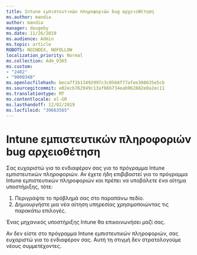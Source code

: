 ```yaml
---
title: Intune εμπιστευτικών πληροφοριών bug αρχειοθέτηση
ms.author: mandia
author: mandia
manager: dougeby
ms.date: 11/26/2019
ms.audience: Admin
ms.topic: article
ROBOTS: NOINDEX, NOFOLLOW
localization_priority: Normal
ms.collection: Adm_O365
ms.custom:
- "2402"
- "9000348"
ms.openlocfilehash: beca7f1b13492997c3c0568f77afee308635e5cb
ms.sourcegitcommit: e02ecb762949c13af66b734eab962882e0a2ec11
ms.translationtype: MT
ms.contentlocale: el-GR
ms.lasthandoff: 12/02/2019
ms.locfileid: "39663565"
---
```

# <a name="intune-insider-bug-filing"></a>Intune εμπιστευτικών πληροφοριών bug αρχειοθέτηση

Σας ευχαριστώ για το ενδιαφέρον σας για το πρόγραμμα Intune εμπιστευτικών πληροφοριών. Αν έχετε ήδη επιβιβαστεί για το πρόγραμμα Intune εμπιστευτικών πληροφοριών και πρέπει να υποβάλετε ένα αίτημα υποστήριξης, τότε:

1. Περιγράψτε το πρόβλημά σας στο παραπάνω πεδίο.
2. Δημιουργήστε μια νέα αίτηση υπηρεσίας χρησιμοποιώντας τις παρακάτω επιλογές.

Ένας μηχανικός υποστήριξης Intune θα επικοινωνήσει μαζί σας.

Αν δεν είστε στο πρόγραμμα Intune εμπιστευτικών πληροφοριών, σας ευχαριστώ για το ενδιαφέρον σας. Αυτή τη στιγμή δεν στρατολογούμε νέους συμμετέχοντες.
